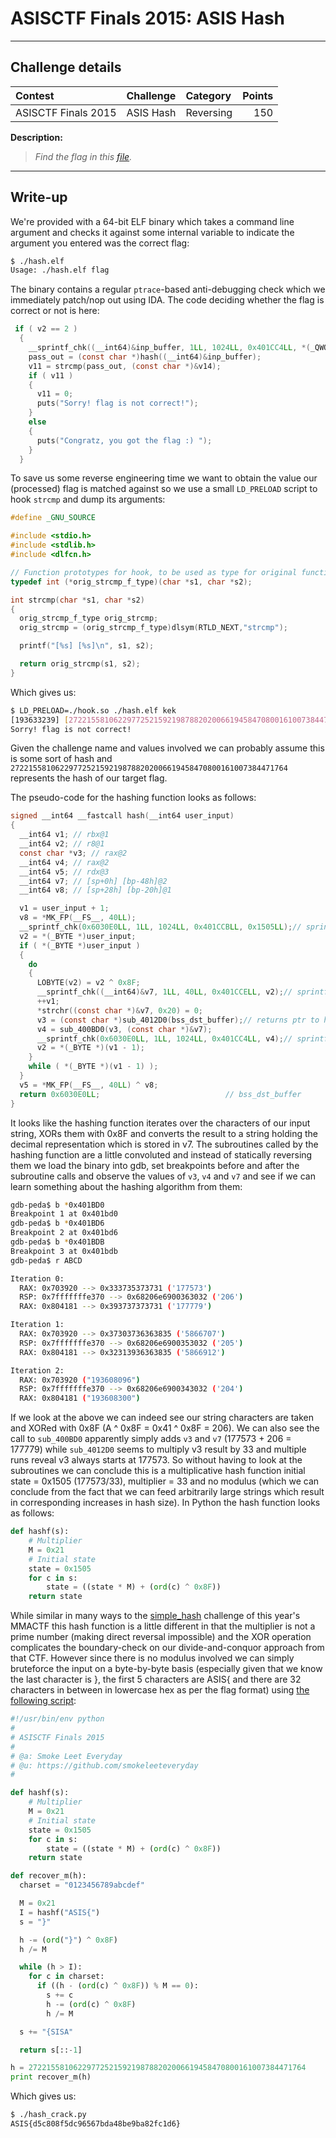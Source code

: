 # ASISCTF Finals 2015: ASIS Hash

----------
## Challenge details
| Contest        | Challenge     | Category  | Points |
|:---------------|:--------------|:----------|-------:|
| ASISCTF Finals 2015 | ASIS Hash | Reversing |    150 |

**Description:**
>*Find the flag in this [file](challenge/hash.elf).*

----------
## Write-up

We're provided with a 64-bit ELF binary which takes a command line argument and checks it against some internal variable to indicate the argument you entered was the correct flag:

```bash
$ ./hash.elf
Usage: ./hash.elf flag 
```

The binary contains a regular `ptrace`-based anti-debugging check which we immediately patch/nop out using IDA. The code deciding whether the flag is correct or not is here:

```c
 if ( v2 == 2 )
  {                                          
    __sprintf_chk((__int64)&inp_buffer, 1LL, 1024LL, 0x401CC4LL, *(_QWORD *)(v3 + 8));
    pass_out = (const char *)hash((__int64)&inp_buffer);
    v11 = strcmp(pass_out, (const char *)&v14);
    if ( v11 )
    {
      v11 = 0;
      puts("Sorry! flag is not correct!");
    }
    else
    {
      puts("Congratz, you got the flag :) ");
    }
  }
```

To save us some reverse engineering time we want to obtain the value our (processed) flag is matched against so we use a small `LD_PRELOAD` script to hook `strcmp` and dump its arguments:

```c
#define _GNU_SOURCE

#include <stdio.h>
#include <stdlib.h>
#include <dlfcn.h>

// Function prototypes for hook, to be used as type for original function resolution
typedef int (*orig_strcmp_f_type)(char *s1, char *s2);

int strcmp(char *s1, char *s2)
{
  orig_strcmp_f_type orig_strcmp;
  orig_strcmp = (orig_strcmp_f_type)dlsym(RTLD_NEXT,"strcmp");

  printf("[%s] [%s]\n", s1, s2);

  return orig_strcmp(s1, s2);
}
```

Which gives us:

```bash
$ LD_PRELOAD=./hook.so ./hash.elf kek
[193633239] [27221558106229772521592198788202006619458470800161007384471764]
Sorry! flag is not correct!
```

Given the challenge name and values involved we can probably assume this is some sort of hash and `27221558106229772521592198788202006619458470800161007384471764` represents the hash of our target flag.

The pseudo-code for the hashing function looks as follows:

```c
signed __int64 __fastcall hash(__int64 user_input)
{
  __int64 v1; // rbx@1
  __int64 v2; // r8@1
  const char *v3; // rax@2
  __int64 v4; // rax@2
  __int64 v5; // rdx@3
  __int64 v7; // [sp+0h] [bp-48h]@2
  __int64 v8; // [sp+28h] [bp-20h]@1

  v1 = user_input + 1;
  v8 = *MK_FP(__FS__, 40LL);
  __sprintf_chk(0x6030E0LL, 1LL, 1024LL, 0x401CCBLL, 0x1505LL);// sprintf(bss_dst_buffer, "%d", 0x1505);
  v2 = *(_BYTE *)user_input;
  if ( *(_BYTE *)user_input )
  {
    do
    {
      LOBYTE(v2) = v2 ^ 0x8F;
      __sprintf_chk((__int64)&v7, 1LL, 40LL, 0x401CCELL, v2);// sprintf(bss_dst_buffer, "%d in honor of 0x8F", v2);
      ++v1;
      *strchr((const char *)&v7, 0x20) = 0;
      v3 = (const char *)sub_4012D0(bss_dst_buffer);// returns ptr to hvalholder = 0x703920
      v4 = sub_400BD0(v3, (const char *)&v7);
      __sprintf_chk(0x6030E0LL, 1LL, 1024LL, 0x401CC4LL, v4);// sprintf(bss_dst_buffer, "%s", v4);
      v2 = *(_BYTE *)(v1 - 1);
    }
    while ( *(_BYTE *)(v1 - 1) );
  }
  v5 = *MK_FP(__FS__, 40LL) ^ v8;
  return 0x6030E0LL;                            // bss_dst_buffer
}
```

It looks like the hashing function iterates over the characters of our input string, XORs them with 0x8F and converts the result to a string holding the decimal representation which is stored in v7. The subroutines called by the hashing function are a little convoluted and instead of statically reversing them we load the binary into gdb, set breakpoints before and after the subroutine calls and observe the values of `v3`, `v4` and `v7` and see if we can learn something about the hashing algorithm from them:

```bash
gdb-peda$ b *0x401BD0
Breakpoint 1 at 0x401bd0
gdb-peda$ b *0x401BD6
Breakpoint 2 at 0x401bd6
gdb-peda$ b *0x401BDB
Breakpoint 3 at 0x401bdb
gdb-peda$ r ABCD

Iteration 0:
  RAX: 0x703920 --> 0x333735373731 ('177573')
  RSP: 0x7fffffffe370 --> 0x68206e6900363032 ('206')
  RAX: 0x804181 --> 0x393737373731 ('177779')

Iteration 1:
  RAX: 0x703920 --> 0x37303736363835 ('5866707')
  RSP: 0x7fffffffe370 --> 0x68206e6900353032 ('205')
  RAX: 0x804181 --> 0x32313936363835 ('5866912')

Iteration 2:
  RAX: 0x703920 ("193608096")
  RSP: 0x7fffffffe370 --> 0x68206e6900343032 ('204')
  RAX: 0x804181 ("193608300")
```

If we look at the above we can indeed see our string characters are taken and XORed with 0x8F (A ^ 0x8F = 0x41 ^ 0x8F = 206). We can also see the call to `sub_400BD0` apparently simply adds `v3` and `v7` (177573 + 206 = 177779) while `sub_4012D0` seems to multiply v3 result by 33 and multiple runs reveal v3 always starts at 177573. So without having to look at the subroutines we can conclude this is a multiplicative hash function initial state = 0x1505 (177573/33), multiplier = 33 and no modulus (which we can conclude from the fact that we can feed arbitrarily large strings which result in corresponding increases in hash size). In Python the hash function looks as follows:

```python
def hashf(s):
    # Multiplier
    M = 0x21
    # Initial state
    state = 0x1505
    for c in s:
        state = ((state * M) + (ord(c) ^ 0x8F))
    return state
```

While similar in many ways to the [simple_hash](https://github.com/smokeleeteveryday/CTF_WRITEUPS/tree/master/2015/MMACTF/reversing/simple_hash) challenge of this year's MMACTF this hash function is a little different in that the multiplier is not a prime number (making direct reversal impossible) and the XOR operation complicates the boundary-check on our divide-and-conquor approach from that CTF. However since there is no modulus involved we can simply bruteforce the input on a byte-by-byte basis (especially given that we know the last character is }, the first 5 characters are ASIS{ and there are 32 characters in between in lowercase hex as per the flag format) using [the following script](solution/hash_crack.py):

```python
#!/usr/bin/env python
#
# ASISCTF Finals 2015
#
# @a: Smoke Leet Everyday
# @u: https://github.com/smokeleeteveryday
#

def hashf(s):
    # Multiplier
    M = 0x21
    # Initial state
    state = 0x1505
    for c in s:
        state = ((state * M) + (ord(c) ^ 0x8F))
    return state

def recover_m(h):
  charset = "0123456789abcdef"

  M = 0x21
  I = hashf("ASIS{")
  s = "}"

  h -= (ord("}") ^ 0x8F)
  h /= M

  while (h > I):
    for c in charset:
      if ((h - (ord(c) ^ 0x8F)) % M == 0):
        s += c
        h -= (ord(c) ^ 0x8F)
        h /= M

  s += "{SISA"

  return s[::-1]

h = 27221558106229772521592198788202006619458470800161007384471764
print recover_m(h)
```

Which gives us:

```bash
$ ./hash_crack.py
ASIS{d5c808f5dc96567bda48be9ba82fc1d6}
```